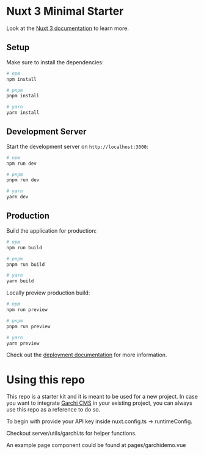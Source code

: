 # Nuxt 3 Minimal Starter

Look at the [Nuxt 3 documentation](https://nuxt.com/docs/getting-started/introduction) to learn more.

## Setup

Make sure to install the dependencies:

```bash
# npm
npm install

# pnpm
pnpm install

# yarn
yarn install
```

## Development Server

Start the development server on `http://localhost:3000`:

```bash
# npm
npm run dev

# pnpm
pnpm run dev

# yarn
yarn dev
```

## Production

Build the application for production:

```bash
# npm
npm run build

# pnpm
pnpm run build

# yarn
yarn build
```

Locally preview production build:

```bash
# npm
npm run preview

# pnpm
pnpm run preview

# yarn
yarn preview
```

Check out the [deployment documentation](https://nuxt.com/docs/getting-started/deployment) for more information.


# Using this repo

This repo is a starter kit and it is meant to be used for a new project. In case you want to integrate [Garchi CMS](https://garchi.co.uk) in your existing project, you can always use this repo as a reference to do so.

To begin with provide your API key inside nuxt.config.ts -> runtimeConfig.

Checkout server/utils/garchi.ts for helper functions.

An example page component could be found at pages/garchidemo.vue
